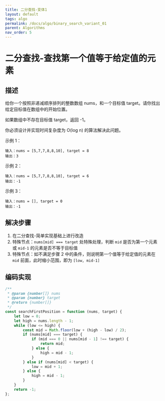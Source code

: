 ```yaml
---
title: 二分查找-变体1
layout: default
tags: algo
permalink: /docs/algo/binary_search_variant_01
parent: Algorithms
nav_order: 5
---
```

# 二分查找-查找第一个值等于给定值的元素
## 描述
给你一个按照非递减顺序排列的整数数组 nums，和一个目标值 target。请你找出给定目标值在数组中的开始位置。

如果数组中不存在目标值 target，返回 -1。

你必须设计并实现时间复杂度为 O(log n) 的算法解决此问题。

示例 1：

```
输入：nums = [5,7,7,8,8,10], target = 8
输出：3
```

示例 2：

```
输入：nums = [5,7,7,8,8,10], target = 6
输出：-1
```

示例 3：

```
输入：nums = [], target = 0
输出：-1
```

## 解决步骤

1. 在二分查找-简单实现基础上进行改造
1. 特殊节点：`nums[mid] === target`  处特殊处理，判断 `mid` 是否为第一个元素或 `mid-1` 的元素是否不等于目标值
1. 特殊节点：如不满足步骤 2 中的条件，则说明第一个值等于给定值的元素在 `mid` 前面，此时缩小范围，即为 `[low, mid-1]`

## 编码实现
```javascript
/**
 * @param {number[]} nums
 * @param {number} target
 * @return {number[]}
 */
const searchFirstPosition = function (nums, target) {
    let low = 0;
    let high = nums.length - 1;
    while (low <= high) {
        const mid = Math.floor(low + (high - low) / 2);
        if (nums[mid] === target) {
            if (mid === 0 || nums[mid - 1] !== target) {
                return mid;
            } else {
                high = mid - 1;
            }
        } else if (nums[mid] < target) {
            low = mid + 1;
        } else {
            high = mid - 1;
        }
    }
    return -1;
};
```
